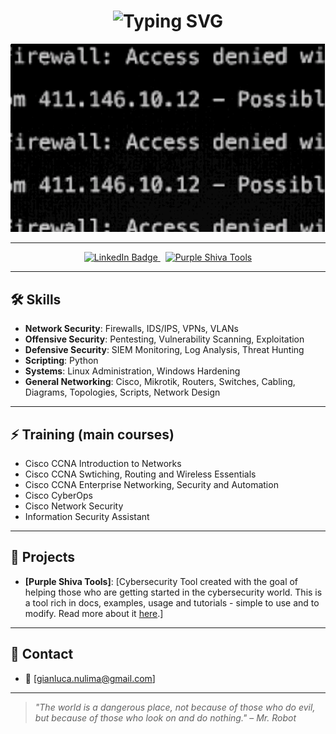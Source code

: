 <h1 align="center">
  <img src="https://readme-typing-svg.herokuapp.com?font=Fira+Code&size=40&pause=1000&color=F70000&center=true&vCenter=true&width=600&lines=HELLO+FRIEND" alt="Typing SVG" />
</h1>

<p align="center">
  <img src="./1.gif" />
</p>

---

<p align="center">
  <a href="https://www.linkedin.com/in/gianluca-nunes/" target="_blank">
    <img src="https://img.shields.io/badge/LinkedIn-0077B5?style=for-the-badge&logo=linkedin&logoColor=white" alt="LinkedIn Badge"/>
  </a>
  &nbsp;
  <a href="https://github.com/PurpleShivaTeam/purpleshivatools" target="_blank">
    <img src="https://img.shields.io/badge/Purple Shiva Tools-800080?style=for-the-badge&logo=hackthebox&logoColor=white" alt="Purple Shiva Tools"/>
  </a>
</p>

---

## 🛠️ Skills

- **Network Security**: Firewalls, IDS/IPS, VPNs, VLANs
- **Offensive Security**: Pentesting, Vulnerability Scanning, Exploitation
- **Defensive Security**: SIEM Monitoring, Log Analysis, Threat Hunting
- **Scripting**: Python
- **Systems**: Linux Administration, Windows Hardening
- **General Networking**: Cisco, Mikrotik, Routers, Switches, Cabling, Diagrams, Topologies, Scripts, Network Design

---

## ⚡ Training (main courses)

- Cisco CCNA Introduction to Networks
- Cisco CCNA Swtiching, Routing and Wireless Essentials
- Cisco CCNA Enterprise Networking, Security and Automation
- Cisco CyberOps
- Cisco Network Security
- Information Security Assistant

---

## 🧰 Projects

- **[Purple Shiva Tools]**: [Cybersecurity Tool created with the goal of helping those who are getting started in the cybersecurity world. This is a tool rich in docs, examples, usage and tutorials - simple to use and to modify. Read more about it <a href="https://github.com/PurpleShivaTeam/purpleshivatools" target="_blank">here</a>.]


---

## 📡 Contact

- 📧 [gianluca.nulima@gmail.com]

---

> *"The world is a dangerous place, not because of those who do evil, but because of those who look on and do nothing."* – *Mr. Robot*
